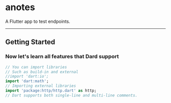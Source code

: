 # anotes

<p style={font-style:italic}> A Flutter app to test endpoints.</p>

---
## Getting Started

### Now let's learn all features that Dard support 

```dart
// You can import libraries
// Such as build-in and external
//import 'dart:io';
import 'dart:math';
// Importing external libraries
import 'package:http/http.dart' as http;
// Dart supports both single-line and multi-line comments.
```
